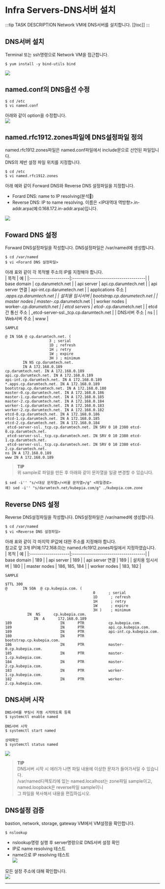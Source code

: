 # Infra Servers-DNS서버 설치

:::tip TASK DESCRIPTION
Network VM에 DNS서버를 설치합니다. 
[[toc]] 
:::

## DNS서버 설치
Terminal 또는 ssh명령으로 Network VM을 접근합니다. 

```
$ yum install -y bind-utils bind
```
![](./img/infra04-01.png)

## named.conf의 DNS옵션 수정
```
$ cd /etc
$ vi named.conf 
```
아래와 같이 option을 수정합니다.  
![](./img/infra04-05.png)

## named.rfc1912.zones파일에 DNS설정파일 정의
named.rfc1912.zones파일은 named.conf파일에서 include문으로 선언된 파일입니다.  
DNS의 제반 설정 파일 위치를 지정합니다. 
```
$ cd /etc
$ vi named.rfc1912.zones
```
아래 예와 같이 Forward DNS와 Reverse DNS 설정파일을 지정합니다.  
- Forard DNS: name to IP resolving(분석)
- Reverse DNS: IP to name resolving. 이름은 <IP대역대 역방향>.in-addr.arpa(예:0.168.172.in-addr.arpa)입니다.  

![](./img/infra04-10.png)


## Foward DNS 설정
Forward DNS설정파일을 작성합니다. DNS설정파일은 /var/named에 생성합니다.  
```
$ cd /var/named
$ vi <Forard DNS 설정파일>
```
아래 표와 같이 각 목적별 주소의 IP를 지정해야 합니다.  
| 목적 | 예 |
|:--------------------|:-------------------------------------|
| base domain | cp.darumetch.net |
| api server | api.cp.darumtech.net |
| api server 연결 | api-int.cp.darumetech.net |
| applications 주소 | *.apps.cp.darumtech.net |
| 설치용 임시서버 | bootstrap.cp.darumetech.net |
| master nodes | master-*.cp.darumetch.net |
| worker nodes | worker-*.cp.darumetch.net |
| etcd servers | etcd-*.cp.darumetch.net |
| etcd간 통신 주소 | _etcd-server-ssl._tcp.cp.darumtech.net |
| DNS서버 주소 | ns |
| Web서버 주소 | www |

```
SAMPLE 

@ IN SOA @ cp.darumtech.net. (
                    3 ; serial
                    1D ; refresh
                    1H ; retry
                    1W ; expire
                    3H ) ; minimum
        IN NS cp.darumtech.net.
        IN A 172.168.0.189
cp.darumtech.net. IN A 172.168.0.189
api.cp.darumtech.net. IN A 172.168.0.189
api-int.cp.darumtech.net. IN A 172.168.0.189
*.apps.cp.darumtech.net. IN A 172.168.0.189
bootstrap.cp.darumtech.net. IN A 172.168.0.180
master-0.cp.darumtech.net. IN A 172.168.0.186
master-1.cp.darumtech.net. IN A 172.168.0.185
master-2.cp.darumtech.net. IN A 172.168.0.184
worker-1.cp.darumtech.net. IN A 172.168.0.183
worker-2.cp.darumtech.net. IN A 172.168.0.182
etcd-0.cp.darumtech.net. IN A 172.168.0.186
etcd-1.cp.darumtech.net. IN A 172.168.0.185
etcd-2.cp.darumtech.net. IN A 172.168.0.184
_etcd-server-ssl._tcp.cp.darumtech.net. IN SRV 0 10 2380 etcd-0.cp.darumtech.net.
_etcd-server-ssl._tcp.cp.darumtech.net. IN SRV 0 10 2380 etcd-1.cp.darumtech.net.
_etcd-server-ssl._tcp.cp.darumtech.net. IN SRV 0 10 2380 etcd-2.cp.darumtech.net.
ns IN A 172.168.0.189
www IN A 172.168.0.189
```
> **TIP**  
  위 sample로 파일을 만든 후 아래와 같이 문자열을 일괄 변경할 수 있습니다.  
  ```
  $ sed -i'' "s/<대상 문자열>/<바꿀 문자열>/g" <파일경로>
  예) sed -i'' "s/darumtech.net/kubepia.com/g" ./kubepia.com.zone
  ```  


## Reverse DNS 설정
Reverse DNS설정파일을 작성합니다. DNS설정파일은 /var/named에 생성합니다.  
```
$ cd /var/named
$ vi <Reverse DNS 설정파일>
```
아래 표와 같이 각 마지막 IP값에 대한 주소를 지정해야 합니다.  
참고로 앞 3개 IP(예:172.168.0)는 named.rfc1912.zones파일에서 지정하였습니다.   
| 목적 | 예 |
|:--------------------|:-------------------------------------|
| base domain | 189 |
| api server | 189 |
| api server 연결 | 189 |
| 설치용 임시서버 | 180 |
| master nodes | 186, 185, 184 |
| worker nodes | 183, 182 |

```
SAMPLE

$TTL 300
@       IN SOA  @ cp.kubepia.com. (
                                        0      ; serial
                                        1D      ; refresh
                                        1H      ; retry
                                        1W      ; expire
                                        3H )    ; minimum
          IN  NS      cp.kubepia.com.
             IN  A      172.168.0.189
189                      IN      PTR           cp.kubepia.com.
189                      IN      PTR           api.cp.kubepia.com.
189                      IN      PTR           api-int.cp.kubepia.com.
180                      IN      PTR           bootstrap.cp.kubepia.com.
186                      IN      PTR           master-0.cp.kubepia.com.
185                      IN      PTR           master-1.cp.kubepia.com.
184                      IN      PTR           master-2.cp.kubepia.com.
183                      IN      PTR           worker-1.cp.kubepia.com.
182                      IN      PTR           worker-2.cp.kubepia.com.
```

## DNS서버 시작
```
DNS서버를 부팅시 자동 시작하도록 등록
$ systemctl enable named

DNS서버 시작
$ systemctl start named

상태확인
$ systemctl status named
```
![](./img/infra04-18.png)

> **TIP**  
DNS서버 시작 시 에러가 나면 파일 내용에 이상한 문자가 들어가서일 수 있습니다.  
/var/named디렉토리에 있는 named.localhost는 zone파일 sample이고,  
named.loopback은 reverse파일 sample이니  
그 파일을 복사해서 내용을 편집하십시오.  

## DNS설정 검증
bastion, network, storage, gateway VM에서 VM설정을 확인합니다. 
```
$ nslookup
```
- nslookup명령 실행 후 server명령으로 DNS서버 설정 확인   
- IP로 name resolving 테스트  
- name으로 IP resolving 테스트  
![](./img/infra04-16.png)

모든 설정 주소에 대해 확인합니다.  
![](./img/infra04-17.png)

---
<disqus/>







